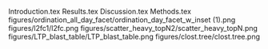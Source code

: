 Introduction.tex
Results.tex
Discussion.tex
Methods.tex
figures/ordination_all_day_facet/ordination_day_facet_w_inset (1).png
figures/l2fc1/l2fc.png
figures/scatter_heavy_topN2/scatter_heavy_topN.png
figures/LTP_blast_table/LTP_blast_table.png
figures/clost.tree/clost.tree.png
